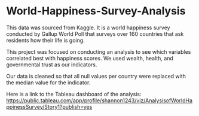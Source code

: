 # World-Happiness-Survey-Analysis

This data was sourced from Kaggle. It is a world happiness survey conducted by Gallup World Poll that surveys over 160 countries that ask residents how their life is going.

This project was focused on conducting an analysis to see which variables correlated best with happiness scores. We used wealth, health, and governmental trust as our indicators.

Our data is cleaned so that all null values per country were replaced with the median value for the indicator.

Here is a link to the Tableau dashboard of the analysis: https://public.tableau.com/app/profile/shannon1243/viz/AnalysisofWorldHappinessSurvey/Story1?publish=yes
